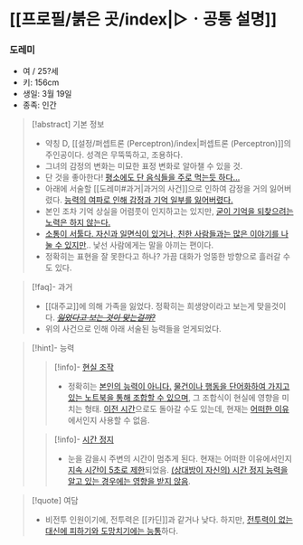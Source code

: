 # [[프로필/붉은 곳/index|▷ㆍ공통 설명]]
### 도레미

- 여 / 25?세
- 키: 156cm
- 생일: 3월 19일
- 종족: 인간

> [!abstract] 기본 정보
> - 약칭 D, [[설정/퍼셉트론 (Perceptron)/index|퍼셉트론 (Perceptron)]]의 주인공이다. 성격은 무뚝뚝하고, 조용하다.
> - 그녀의 감정의 변화는 미묘한 표정 변화로 알아챌 수 있을 것.
> - 단 것을 좋아한다! [평소에도 단 음식들을 주로 먹는듯 하다...](https://namu.wiki/w/%EB%8B%B9%EB%87%A8%EB%B3%91)
> - 아래에 서술할 [[도레미#과거|과거의 사건]]으로 인하여 감정을 거의 잃어버렸다. [능력의 여파로 인해 감정과 기억 일부를 잃어버렸다.](https://namu.wiki/w/%EB%93%B1%EA%B0%80%EA%B5%90%ED%99%98)
> - 본인 조차 기억 상실을 어렴풋이 인지하고는 있지만, [굳이 기억을 되찾으려는 노력은 하지 않는다.](https://namu.wiki/w/%ED%97%88%EB%82%98%20%EA%B1%B0%EC%A0%88%ED%95%9C%EB%8B%A4)
> - [소통이 서툴다. 자신과 일면식이 있거나, 친한 사람들과는 많은 이야기를 나눌 수 있지만](https://namu.wiki/w/%ED%9E%88%ED%82%A4%EC%BD%94%EB%AA%A8%EB%A6%AC).. 낯선 사람에게는 말을 아끼는 편이다.
> - 정확히는 표현을 잘 못한다고 하나? 가끔 대화가 엉뚱한 방향으로 흘러갈 수도 있다.

> [!faq]- 과거
> - [[대주교]]에 의해 가족을 잃었다. 정확히는 희생양이라고 보는게 맞을것이다. ~~*[잃었다고 보는 것이 맞는걸까?](https://namu.wiki/w/%EB%8B%88%EB%82%98%20%ED%84%B0%EC%BB%A4)*~~
> - 위의 사건으로 인해 아래 서술된 능력들을 얻게되었다.
>

> [!hint]- 능력
> > [!info]- [현실 조작](https://namu.wiki/w/%ED%98%84%EC%8B%A4%20%EC%A1%B0%EC%9E%91)
> > - 정확히는 [본인의 능력이 아니다.](https://namu.wiki/w/%EC%9E%84%EB%8C%80) [물건이나 행동을 단어화하여 가지고 있는 노트북을 통해 조합할 수 있으며](https://namu.wiki/w/%EB%91%90%EB%93%A4%20%EA%B0%93), 그 조합식이 현실에 영향을 미치는 형태. [이전 시간](https://namu.wiki/w/%EC%8B%9C%EA%B0%84%20%EC%97%AC%ED%96%89)으로도 돌아갈 수도 있는데, 현재는 [어떠한 이유](https://namu.wiki/w/%EB%B6%84%EC%8B%A4%EB%AC%BC%20%EB%B3%B4%EA%B4%80%EC%86%8C)에서인지 사용할 수 없음.
>
> > [!info]- [시간 정지](https://namu.wiki/w/%EC%8B%9C%EA%B0%84%20%EC%A0%95%EC%A7%80)
> > - 눈을 감을시 주변의 시간이 멈추게 된다. 현재는 어떠한 이유에서인지 [지속 시간이 5초로 제한](https://namu.wiki/w/%EC%8B%9C%EA%B0%84%20%EC%A0%95%EC%A7%80#s-2.1.2)되었음. [(상대방이 자신의) 시간 정지 능력을 알고 있는 경우에는 영향을 받지 않음](https://namu.wiki/w/%EC%8B%9C%EA%B0%84%20%EC%A0%95%EC%A7%80#s-2.1.2).

> [!quote] 여담
> - 비전투 인원이기에, 전투력은 [[카딘]]과 같거나 낮다. 하지만, [전투력이 없는 대신에 피하기와 도망치기에는 능통](https://namu.wiki/w/%EC%95%84%ED%94%88%20%EA%B1%B4%20%EC%8B%AB%EC%9C%BC%EB%8B%88%EA%B9%8C%20%EB%B0%A9%EC%96%B4%EB%A0%A5%EC%97%90%20%EC%98%AC%EC%9D%B8%ED%95%98%EB%A0%A4%EA%B3%A0%20%ED%95%A9%EB%8B%88%EB%8B%A4.)하다.